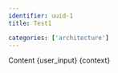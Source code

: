 ```yaml
---
identifier: uuid-1
title: Test1

categories: ['architecture']
---
```

Content {user_input} {context}
